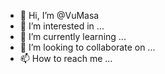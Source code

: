 - 👋 Hi, I’m @VuMasa
- 👀 I’m interested in ...
- 🌱 I’m currently learning ...
- 💞️ I’m looking to collaborate on ...
- 📫 How to reach me ...

<!---
VuMasa/VuMasa is a ✨ special ✨ repository because its `README.md` (this file) appears on your GitHub profile.
You can click the Preview link to take a look at your changes.
--->
